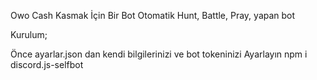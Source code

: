 Owo Cash Kasmak İçin Bir Bot Otomatik Hunt, Battle, Pray, yapan bot

Kurulum;

Önce ayarlar.json dan kendi bilgilerinizi ve bot tokeninizi Ayarlayın
npm i discord.js-selfbot
